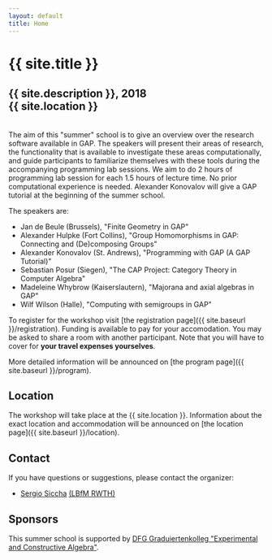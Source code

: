```yaml
---
layout: default
title: Home
---
```


# {{ site.title }}

## {{ site.description }}, 2018<br> {{ site.location }}

<br>
The aim of this "summer" school is to give an overview over the research software available in GAP.
The speakers will  present  their areas  of research,  the functionality  that is  available to
investigate these areas   computationally,  and   guide   participants  to   familiarize themselves
with  these tools  during the accompanying  programming lab sessions.
We aim to do 2 hours of programming lab session for each 1.5 hours of lecture time.
No prior computational experience is needed.
Alexander Konovalov will give a GAP tutorial at the beginning of the summer school.


The speakers are:
- Jan de Beule (Brussels), "Finite Geometry in GAP"
- Alexander Hulpke (Fort Collins), "Group Homomorphisms in GAP:
  Connecting and (De)composing Groups"
- Alexander Konovalov (St. Andrews), "Programming with GAP (A GAP Tutorial)"
- Sebastian Posur (Siegen), "The CAP Project: Category Theory in Computer Algebra"
- Madeleine Whybrow (Kaiserslautern), "Majorana and axial algebras in GAP"
- Wilf Wilson (Halle), "Computing with semigroups in GAP"


To register for the workshop visit [the registration page]({{ site.baseurl }}/registration).
Funding is available to pay for your accomodation. You may be asked to share a room with
another participant.
Note that you will have to cover for **your travel expenses yourselves**.

More detailed information will be announced on [the program page]({{ site.baseurl }}/program).

## Location

The workshop will take place at the {{ site.location }}. Information about the
exact location and accommodation will be announced on [the location page]({{ site.baseurl }}/location).

## Contact

If you have questions or suggestions, please contact the organizer:

* [Sergio Siccha](mailto:sergio@mathb.rwth-aachen.de)
  [(LBfM RWTH)](https://www.mathb.rwth-aachen.de/Mitarbeiter/siccha.php)

## Sponsors

This summer school is supported by [DFG Graduiertenkolleg "Experimental and Constructive Algebra"](http://www.math.rwth-aachen.de/~Graduiertenkolleg/).
